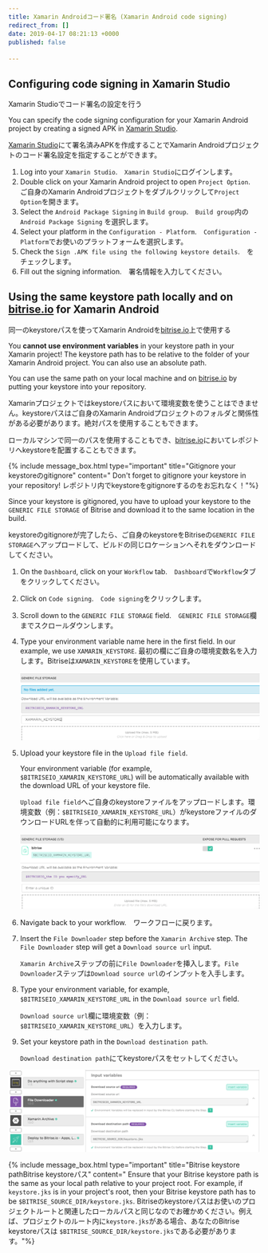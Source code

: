 ```yaml
---
title: Xamarin Androidコード署名 (Xamarin Android code signing)
redirect_from: []
date: 2019-04-17 08:21:13 +0000
published: false

---
```

## Configuring code signing in Xamarin Studio  
Xamarin Studioでコード署名の設定を行う

You can specify the code signing configuration for your Xamarin Android project by creating a signed APK in [Xamarin Studio](https://www.visualstudio.com/xamarin/).

[Xamarin Studio](https://www.visualstudio.com/xamarin/)にて署名済みAPKを作成することでXamarin Androidプロジェクトのコード署名設定を指定することができます。

1. Log into your `Xamarin Studio`.　`Xamarin Studio`にログインします。
2. Double click on your Xamarin Android project to open `Project Option`.　ご自身のXamarin Androidプロジェクトをダブルクリックして`Project Option`を開きます。
3. Select the `Android Package Signing` in `Build group`.　`Build group`内の`Android Package Signing` を選択します。
4. Select your platform in the `Configuration - Platform`.　`Configuration - Platform`でお使いのプラットフォームを選択します。
5. Check the `Sign .APK file using the following keystore details`.　をチェックします。
6. Fill out the signing information.　署名情報を入力してください。

## Using the same keystore path locally and on [bitrise.io](https://www.bitrise.io) for Xamarin Android  
同一のkeystoreパスを使ってXamarin Androidを[bitrise.io](https://www.bitrise.io)上で使用する

You **cannot use environment variables** in your keystore path in your Xamarin project! The keystore path has to be relative to the folder of your Xamarin Android project. You can also use an absolute path.

You can use the same path on your local machine and on [bitrise.io](https://www.bitrise.io) by putting your keystore into your repository.

Xamarinプロジェクトではkeystoreパスにおいて環境変数を使うことはできません。keystoreパスはご自身のXamarin Androidプロジェクトのフォルダと関係性がある必要があります。絶対パスを使用することもできます。

ローカルマシンで同一のパスを使用することもでき、[bitrise.io](https://www.bitrise.io)においてレポジトリへkeystoreを配置することもできます。

{% include message_box.html type="important" title="Gitignore your keystoreのgitignore" content=" Don't forget to gitignore your keystore in your repository! レポジトリ内でkeystoreをgitignoreするのをお忘れなく！"%}

Since your keystore is gitignored, you have to upload your keystore to the `GENERIC FILE STORAGE` of Bitrise and download it to the same location in the build.

keystoreのgitignoreが完了したら、ご自身のkeystoreをBitriseの`GENERIC FILE STORAGE`へアップロードして、ビルドの同じロケーションへそれをダウンロードしてください。

1. On the `Dashboard`, click on your `Workflow` tab.　`Dashboard`で`Workflow`タブをクリックしてください。
2. Click on `Code signing`.　`Code signing`をクリックします。
3. Scroll down to the `GENERIC FILE STORAGE` field.　`GENERIC FILE STORAGE`欄までスクロールダウンします。
4. Type your environment variable name here in the first field. In our example, we use `XAMARIN_KEYSTORE`. 最初の欄にご自身の環境変数名を入力します。Bitriseは`XAMARIN_KEYSTORE`を使用しています。

   ![Screenshot](/img/android-code-signing/generic-file-storage-xm.png)
5. Upload your keystore file in the `Upload file field`.

   Your environment variable (for example, `$BITRISEIO_XAMARIN_KEYSTORE_URL`) will be automatically available with the download URL of your keystore file.

   `Upload file field`へご自身のkeystoreファイルをアップロードします。環境変数（例：`$BITRISEIO_XAMARIN_KEYSTORE_URL`）がkeystoreファイルのダウンロードURLを伴って自動的に利用可能になります。

   ![Screenshot](/img/android-code-signing/download-url.png)
6. Navigate back to your workflow.　ワークフローに戻ります。
7. Insert the `File Downloader` step before the `Xamarin Archive` step. The `File Downloader` step will get a `Download source url` input.

   `Xamarin Archive`ステップの前に`File Downloader`を挿入します。`File Downloader`ステップは`Download source url`のインプットを入手します。
8. Type your environment variable, for example, `$BITRISEIO_XAMARIN_KEYSTORE_URL` in the `Download source url` field.　

   `Download source url`欄に環境変数（例：`$BITRISEIO_XAMARIN_KEYSTORE_URL`）を入力します。
9. Set your keystore path in the `Download destination path`.

   `Download destination path`にてkeystoreパスをセットしてください。

![Screenshot](/img/android-code-signing/file-downloader.png)

{% include message_box.html type="important" title="Bitrise keystore pathBitrise keystoreパス" content=" Ensure that your Bitrise keystore path is the same as your local path relative to your project root. For example, if `keystore.jks` is in your project's root, then your Bitrise keystore path has to be `$BITRISE_SOURCE_DIR/keystore.jks`. Bitriseのkeystoreパスはお使いのプロジェクトルートと関連したローカルパスと同じなのでお確かめください。例えば、プロジェクトのルート内に`keystore.jks`がある場合、あなたのBitrise keystoreパスは `$BITRISE_SOURCE_DIR/keystore.jks`である必要があります。"%}